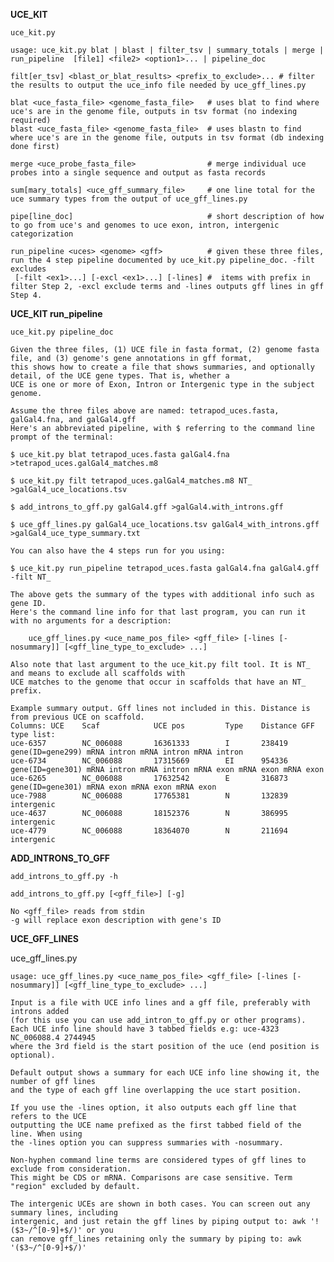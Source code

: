 **UCE_KIT**

    uce_kit.py 

    usage: uce_kit.py blat | blast | filter_tsv | summary_totals | merge | run_pipeline  [file1] <file2> <option1>... | pipeline_doc
    
    filt[er_tsv] <blast_or_blat_results> <prefix_to_exclude>... # filter the results to output the uce_info file needed by uce_gff_lines.py

    blat <uce_fasta_file> <genome_fasta_file>   # uses blat to find where uce's are in the genome file, outputs in tsv format (no indexing required)
    blast <uce_fasta_file> <genome_fasta_file>  # uses blastn to find where uce's are in the genome file, outputs in tsv format (db indexing done first)
    
    merge <uce_probe_fasta_file>                # merge individual uce probes into a single sequence and output as fasta records
    
    sum[mary_totals] <uce_gff_summary_file>     # one line total for the uce summary types from the output of uce_gff_lines.py
    
    pipe[line_doc]                              # short description of how to go from uce's and genomes to uce exon, intron, intergenic categorization
    
    run_pipeline <uces> <genome> <gff>          # given these three files, run the 4 step pipeline documented by uce_kit.py pipeline_doc. -filt excludes
     [-filt <ex1>...] [-excl <ex1>...] [-lines] #  items with prefix in filter Step 2, -excl exclude terms and -lines outputs gff lines in gff Step 4.

**UCE_KIT run_pipeline**

    uce_kit.py pipeline_doc

    Given the three files, (1) UCE file in fasta format, (2) genome fasta file, and (3) genome's gene annotations in gff format,
    this shows how to create a file that shows summaries, and optionally detail, of the UCE gene types. That is, whether a
    UCE is one or more of Exon, Intron or Intergenic type in the subject genome.
    
    Assume the three files above are named: tetrapod_uces.fasta, galGal4.fna, and galGal4.gff
    Here's an abbreviated pipeline, with $ referring to the command line prompt of the terminal:
    
    $ uce_kit.py blat tetrapod_uces.fasta galGal4.fna >tetrapod_uces.galGal4_matches.m8
    
    $ uce_kit.py filt tetrapod_uces.galGal4_matches.m8 NT_ >galGal4_uce_locations.tsv
    
    $ add_introns_to_gff.py galGal4.gff >galGal4.with_introns.gff
    
    $ uce_gff_lines.py galGal4_uce_locations.tsv galGal4_with_introns.gff >galGal4_uce_type_summary.txt
    
    You can also have the 4 steps run for you using:
    
    $ uce_kit.py run_pipeline tetrapod_uces.fasta galGal4.fna galGal4.gff -filt NT_
    
    The above gets the summary of the types with additional info such as gene ID.
    Here's the command line info for that last program, you can run it with no arguments for a description:

        uce_gff_lines.py <uce_name_pos_file> <gff_file> [-lines [-nosummary]] [<gff_line_type_to_exclude> ...]
        
    Also note that last argument to the uce_kit.py filt tool. It is NT_ and means to exclude all scaffolds with
    UCE matches to the genome that occur in scaffolds that have an NT_ prefix.
    
    Example summary output. Gff lines not included in this. Distance is from previous UCE on scaffold.
    Columns: UCE    Scaf            UCE pos         Type    Distance GFF type list:
    uce-6357        NC_006088       16361333        I       238419   gene(ID=gene299) mRNA intron mRNA intron mRNA intron 
    uce-6734        NC_006088       17315669        EI      954336   gene(ID=gene301) mRNA intron mRNA intron mRNA exon mRNA exon mRNA exon 
    uce-6265        NC_006088       17632542        E       316873   gene(ID=gene301) mRNA exon mRNA exon mRNA exon 
    uce-7988        NC_006088       17765381        N       132839   intergenic
    uce-4637        NC_006088       18152376        N       386995   intergenic
    uce-4779        NC_006088       18364070        N       211694   intergenic

**ADD_INTRONS_TO_GFF**

    add_introns_to_gff.py -h

    add_introns_to_gff.py [<gff_file>] [-g]

    No <gff_file> reads from stdin
    -g will replace exon description with gene's ID
    
  **UCE_GFF_LINES**
    
  uce_gff_lines.py

    usage: uce_gff_lines.py <uce_name_pos_file> <gff_file> [-lines [-nosummary]] [<gff_line_type_to_exclude> ...]
    
    Input is a file with UCE info lines and a gff file, preferably with introns added
    (for this use you can use add_intron_to_gff.py or other programs).
    Each UCE info line should have 3 tabbed fields e.g: uce-4323	NC_006088.4	2744945
    where the 3rd field is the start position of the uce (end position is optional).
    
    Default output shows a summary for each UCE info line showing it, the number of gff lines
    and the type of each gff line overlapping the uce start position.
    
    If you use the -lines option, it also outputs each gff line that refers to the UCE
    outputting the UCE name prefixed as the first tabbed field of the line. When using
    the -lines option you can suppress summaries with -nosummary.
    
    Non-hyphen command line terms are considered types of gff lines to exclude from consideration.
    This might be CDS or mRNA. Comparisons are case sensitive. Term "region" excluded by default.
    
    The intergenic UCEs are shown in both cases. You can screen out any summary lines, including
    intergenic, and just retain the gff lines by piping output to: awk '! ($3~/^[0-9]+$/)' or you
    can remove gff_lines retaining only the summary by piping to: awk '($3~/^[0-9]+$/)'
